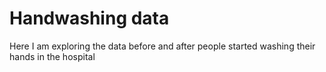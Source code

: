 # Handwashing data
Here I am exploring the data before and after people started washing their hands in the hospital
